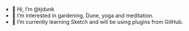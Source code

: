 - 👋 Hi, I’m @tjdunk
- 👀 I’m interested in gardening, Dune, yoga and meditation.
- 🌱 I’m currently learning Sketch and will be using plugins from GitHub.

<!---
tjdunk/tjdunk is a ✨ special ✨ repository because its `README.md` (this file) appears on your GitHub profile.
You can click the Preview link to take a look at your changes.
--->
